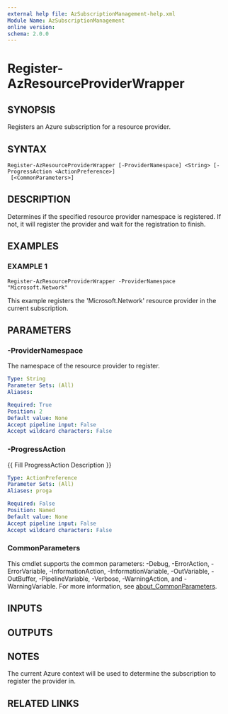 ```yaml
---
external help file: AzSubscriptionManagement-help.xml
Module Name: AzSubscriptionManagement
online version:
schema: 2.0.0
---
```


# Register-AzResourceProviderWrapper

## SYNOPSIS
Registers an Azure subscription for a resource provider.

## SYNTAX

```
Register-AzResourceProviderWrapper [-ProviderNamespace] <String> [-ProgressAction <ActionPreference>]
 [<CommonParameters>]
```

## DESCRIPTION
Determines if the specified resource provider namespace is registered.
If not, it will register the provider and wait for the registration to finish.

## EXAMPLES

### EXAMPLE 1
```
Register-AzResourceProviderWrapper -ProviderNamespace "Microsoft.Network"
```

This example registers the 'Microsoft.Network' resource provider in the current subscription.

## PARAMETERS

### -ProviderNamespace
The namespace of the resource provider to register.

```yaml
Type: String
Parameter Sets: (All)
Aliases:

Required: True
Position: 2
Default value: None
Accept pipeline input: False
Accept wildcard characters: False
```

### -ProgressAction
{{ Fill ProgressAction Description }}

```yaml
Type: ActionPreference
Parameter Sets: (All)
Aliases: proga

Required: False
Position: Named
Default value: None
Accept pipeline input: False
Accept wildcard characters: False
```

### CommonParameters
This cmdlet supports the common parameters: -Debug, -ErrorAction, -ErrorVariable, -InformationAction, -InformationVariable, -OutVariable, -OutBuffer, -PipelineVariable, -Verbose, -WarningAction, and -WarningVariable. For more information, see [about_CommonParameters](http://go.microsoft.com/fwlink/?LinkID=113216).

## INPUTS

## OUTPUTS

## NOTES
The current Azure context will be used to determine the subscription to register the provider in.

## RELATED LINKS
